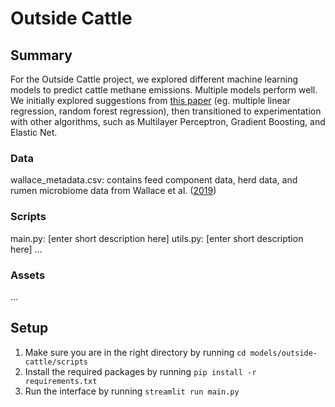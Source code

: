 # Outside Cattle

## Summary
For the Outside Cattle project, we explored different machine learning models to predict cattle methane emissions. 
Multiple models perform well. We initially explored suggestions from [this paper](https://www.ncbi.nlm.nih.gov/pmc/articles/PMC10749206/) (eg. multiple linear regression, random forest regression), then transitioned to experimentation with other algorithms, such as Multilayer Perceptron, Gradient Boosting, and Elastic Net. 

### Data
 
wallace_metadata.csv: contains feed component data, herd data, and rumen microbiome data from Wallace et al. ([2019](https://www.ncbi.nlm.nih.gov/pmc/articles/PMC6609165/))

### Scripts
 
main.py: [enter short description here]
utils.py: [enter short description here]
...

### Assets
...

## Setup
1. Make sure you are in the right directory by running 
   `cd models/outside-cattle/scripts`
2. Install the required packages by running 
   `pip install -r requirements.txt`
3. Run the interface by running 
   `streamlit run main.py`

